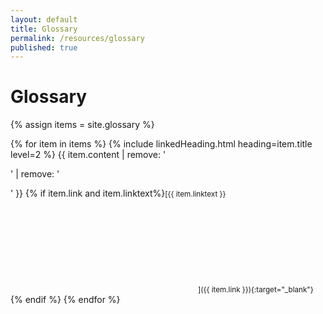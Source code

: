 ```yaml
---
layout: default
title: Glossary
permalink: /resources/glossary
published: true
---
```


# Glossary

{% assign items = site.glossary %}

{% for item in items %}
  {% include linkedHeading.html heading=item.title level=2 %}
  {{ item.content | remove: '<p>' | remove: '</p>' }}
  {% if item.link and item.linktext%}<small>[{{ item.linktext }}<svg aria-hidden="true" class="inline size-4 fill-black ml-1"><use href="./assets/images/icons.svg#open-in-new"></use></svg>]({{ item.link }}){:target="_blank"}</small>{% endif %}
{% endfor %}